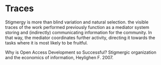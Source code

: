 # Traces

Stigmergy is more than blind variation and natural selection.
the visible traces of the work performed previously function as a mediator system storing and (indirectly) communicating information for the community. In that way, the mediator coordinates further activity, directing it towards the tasks where it is most likely to be fruitful.

Why is Open Access Development so Successful? Stigmergic organization and the economics of information, Heylighen F. 2007.
